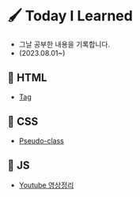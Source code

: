 # 🖌 Today I Learned

* 그날 공부한 내용을 기록합니다.
* (2023.08.01~)

## 📓 HTML
- [Tag](HTML/Tag.md)

## 📓 CSS
- [Pseudo-class](CSS/Position.md)

## 📓 JS
- [Youtube 영상정리](JS/코딩앙마/자바스크립트%20기초강의.md)
